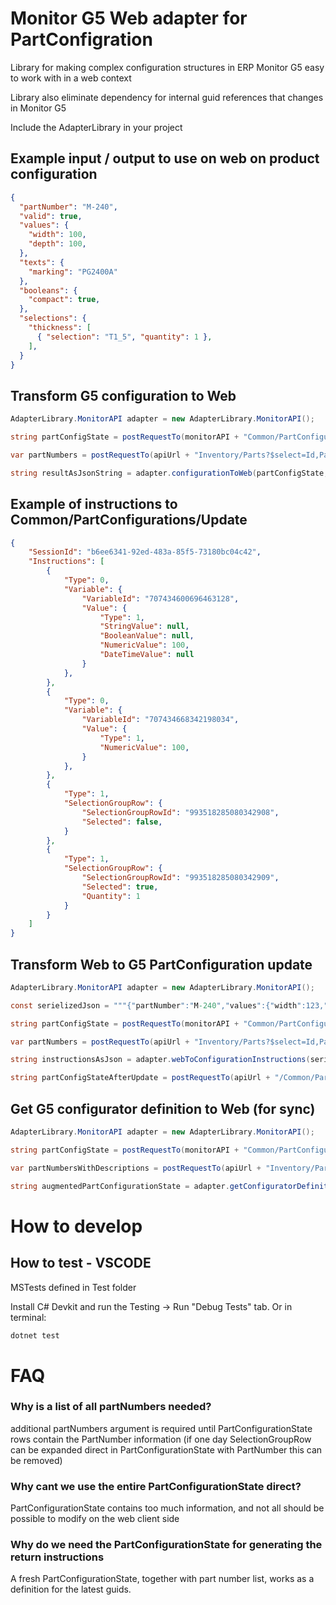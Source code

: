 # Monitor G5 Web adapter for PartConfigration
Library for making complex configuration structures in ERP Monitor G5 easy to work with in a web context

Library also eliminate dependency for internal guid references that changes in Monitor G5

Include the AdapterLibrary in your project

## Example input / output to use on web on product configuration
```json
{
  "partNumber": "M-240",
  "valid": true,
  "values": {
    "width": 100,
    "depth": 100,
  },
  "texts": {
    "marking": "PG2400A"
  },
  "booleans": {
    "compact": true,
  },
  "selections": {
    "thickness": [ 
      { "selection": "T1_5", "quantity": 1 },
    ],
  }
}
```

## Transform G5 configuration to Web
```C#
AdapterLibrary.MonitorAPI adapter = new AdapterLibrary.MonitorAPI();

string partConfigState = postRequestTo(monitorAPI + "Common/PartConfigurations/Get", args); 

var partNumbers = postRequestTo(apiUrl + "Inventory/Parts?$select=Id,PartNumber", args);

string resultAsJsonString = adapter.configurationToWeb(partConfigState, partNumbers);

```

## Example of instructions to Common/PartConfigurations/Update
```json
{
    "SessionId": "b6ee6341-92ed-483a-85f5-73180bc04c42",
    "Instructions": [
        {
            "Type": 0,
            "Variable": {
                "VariableId": "707434600696463128",
                "Value": {
                    "Type": 1,
                    "StringValue": null,
                    "BooleanValue": null,
                    "NumericValue": 100,
                    "DateTimeValue": null
                }
            },
        },
        {
            "Type": 0,
            "Variable": {
                "VariableId": "707434668342198034",
                "Value": {
                    "Type": 1,
                    "NumericValue": 100,
                }
            },
        },
        {
            "Type": 1,
            "SelectionGroupRow": {
                "SelectionGroupRowId": "993518285080342908",
                "Selected": false,
            }
        },
        {
            "Type": 1,
            "SelectionGroupRow": {
                "SelectionGroupRowId": "993518285080342909",
                "Selected": true,
                "Quantity": 1
            }
        }
    ]
}
```

## Transform Web to G5 PartConfiguration update
```C#
AdapterLibrary.MonitorAPI adapter = new AdapterLibrary.MonitorAPI();

const serielizedJson = """{"partNumber":"M-240","values":{"width":123,"depth":456},"texts":{"marking":"PG2400A"},"selections":{"thickness":["T1_5"]}}""";

string partConfigState = postRequestTo(monitorAPI + "Common/PartConfigurations/Get"); 

var partNumbers = postRequestTo(apiUrl + "Inventory/Parts?$select=Id,PartNumber");

string instructionsAsJson = adapter.webToConfigurationInstructions(serielizedJson, sessionId, partConfigStateResponse, partNumbersResponse);

string partConfigStateAfterUpdate = postRequestTo(apiUrl + "/Common/PartConfigurations/Update", instructionsAsJson)

```

## Get G5 configurator definition to Web (for sync)
```C#
AdapterLibrary.MonitorAPI adapter = new AdapterLibrary.MonitorAPI();

string partConfigState = postRequestTo(monitorAPI + "Common/PartConfigurations/Get", args); 

var partNumbersWithDescriptions = postRequestTo(apiUrl + "Inventory/Parts?$select=Id,PartNumber,Description", args); // Include Description to use with SelectionGroup row labels

string augmentedPartConfigurationState = adapter.getConfiguratorDefinition(partConfigState, partNumbersWithDescriptions);

```

# How to develop


## How to test - VSCODE

MSTests defined in Test folder

Install C# Devkit and run the Testing -> Run "Debug Tests" tab. Or in terminal:

```sh
dotnet test
```


# FAQ

### Why is a list of all partNumbers needed?
additional partNumbers argument is required until PartConfigurationState rows contain the PartNumber information (if one day SelectionGroupRow can be expanded direct in PartConfigurationState with PartNumber this can be removed)

### Why cant we use the entire PartConfigurationState direct?
PartConfigurationState contains too much information, and not all should be possible to modify on the web client side

### Why do we need the PartConfigurationState for generating the return instructions
A fresh PartConfigurationState, together with part number list, works as a definition for the latest guids.


